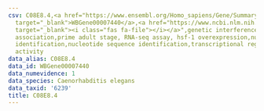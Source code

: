 ```yaml
---
csv: C08E8.4,<a href="https://www.ensembl.org/Homo_sapiens/Gene/Summary?db=core;g=WBGene00007440"
  target="_blank">WBGene00007440</a>,<a href="https://www.ncbi.nlm.nih.gov/pubmed/30894454"
  target="_blank"><i class="fas fa-file"></i></a>",genetic interference,functional
  association,prime adult stage, RNA-seq assay, hsf-1 overexpression,nucleotide sequence
  identification,nucleotide sequence identification,transcriptional regulation,up-regulates
  activity
data_alias: C08E8.4
data_id: WBGene00007440
data_numevidence: 1
data_species: Caenorhabditis elegans
data_taxid: '6239'
title: C08E8.4
---
```

